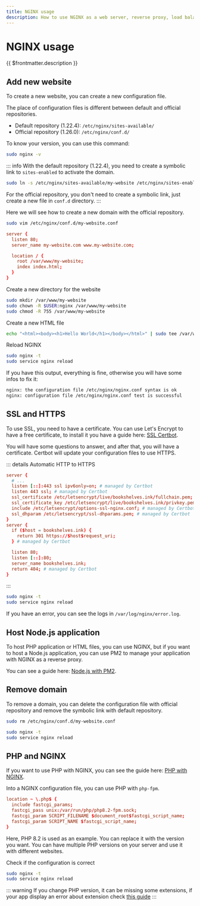 ```yaml
---
title: NGINX usage
description: How to use NGINX as a web server, reverse proxy, load balancer, and HTTP cache.
---
```


# NGINX usage

{{ $frontmatter.description }}

## Add new website

To create a new website, you can create a new configuration file.

The place of configuration files is different between default and official repositories.

- Default repository (1.22.4): `/etc/nginx/sites-available/`
- Official repository (1.26.0): `/etc/nginx/conf.d/`

To know your version, you can use this command:

```sh
sudo nginx -v
```

::: info
With the default repository (1.22.4), you need to create a symbolic link to `sites-enabled` to activate the domain.

```sh
sudo ln -s /etc/nginx/sites-available/my-website /etc/nginx/sites-enabled
```

For the official repository, you don't need to create a symbolic link, just create a new file in `conf.d` directory.
:::

Here we will see how to create a new domain with the official repository.

```sh
sudo vim /etc/nginx/conf.d/my-website.conf
```

```nginx:/etc/nginx/conf.d/my-website.conf
server {
  listen 80;
  server_name my-website.com www.my-website.com;

  location / {
    root /var/www/my-website;
    index index.html;
  }
}
```

Create a new directory for the website

```sh
sudo mkdir /var/www/my-website
sudo chown -R $USER:nginx /var/www/my-website
sudo chmod -R 755 /var/www/my-website
```

Create a new HTML file

```sh
echo "<html><body><h1>Hello World</h1></body></html>" | sudo tee /var/www/my-website/index.html
```

Reload NGINX

```sh
sudo nginx -t
sudo service nginx reload
```

If you have this output, everything is fine, otherwise you will have some infos to fix it:

```sh [output]
nginx: the configuration file /etc/nginx/nginx.conf syntax is ok
nginx: configuration file /etc/nginx/nginx.conf test is successful
```

## SSL and HTTPS

To use SSL, you need to have a certificate. You can use Let's Encrypt to have a free certificate, to install it you have a guide here: [SSL Certbot](/server/web-server/ssl-certbot).

You will have some questions to answer, and after that, you will have a certificate. Certbot will update your configuration files to use HTTPS.

::: details Automatic HTTP to HTTPS

```nginx:/etc/nginx/conf.d/my-website.conf
server {
  # ...
  listen [::]:443 ssl ipv6only=on; # managed by Certbot
  listen 443 ssl; # managed by Certbot
  ssl_certificate /etc/letsencrypt/live/bookshelves.ink/fullchain.pem; # managed by Certbot
  ssl_certificate_key /etc/letsencrypt/live/bookshelves.ink/privkey.pem; # managed by Certbot
  include /etc/letsencrypt/options-ssl-nginx.conf; # managed by Certbot
  ssl_dhparam /etc/letsencrypt/ssl-dhparams.pem; # managed by Certbot
}
server {
  if ($host = bookshelves.ink) {
    return 301 https://$host$request_uri;
  } # managed by Certbot

  listen 80;
  listen [::]:80;
  server_name bookshelves.ink;
  return 404; # managed by Certbot
}
```

:::

```sh
sudo nginx -t
sudo service nginx reload
```

If you have an error, you can see the logs in `/var/log/nginx/error.log`.

## Host Node.js application

To host PHP application or HTML files, you can use NGINX, but if you want to host a Node.js application, you can use PM2 to manage your application with NGINX as a reverse proxy.

You can see a guide here: [Node.js with PM2](/server/nginx/nodejs-pm2).

## Remove domain

To remove a domain, you can delete the configuration file with official repository and remove the symbolic link with default repository.

```sh
sudo rm /etc/nginx/conf.d/my-website.conf
```

```sh
sudo nginx -t
sudo service nginx reload
```

## PHP and NGINX

If you want to use PHP with NGINX, you can see the guide here: [PHP with NGINX](/server/binaries/php).

Into a NGINX configuration file, you can use PHP with `php-fpm`.

```nginx{3}:/etc/nginx/conf.d/my-website.conf
location ~ \.php$ {
  include fastcgi_params;
  fastcgi_pass unix:/var/run/php/php8.2-fpm.sock;
  fastcgi_param SCRIPT_FILENAME $document_root$fastcgi_script_name;
  fastcgi_param SCRIPT_NAME $fastcgi_script_name;
}
```

Here, PHP 8.2 is used as an example. You can replace it with the version you want. You can have multiple PHP versions on your server and use it with different websites.

Check if the configuration is correct

```sh
sudo nginx -t
sudo service nginx reload
```

::: warning
If you change PHP version, it can be missing some extensions, if your app display an error about extension check [this guide](/server/binaries/php#install-extensions)
:::
